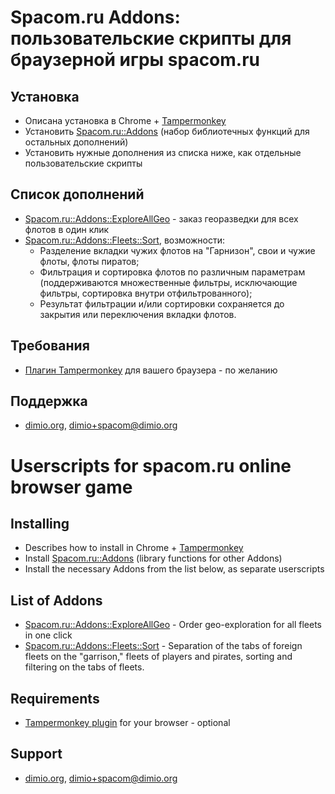 # Spacom.ru Addons: пользовательские скрипты для браузерной игры spacom.ru
## Установка
* Описана установка в Chrome + [Tampermonkey](http://tampermonkey.net/)
* Установить [Spacom.ru::Addons](https://github.com/dimio/userscripts-spacom.ru-addons/raw/master/Addons.user.js) (набор библиотечных функций для остальных дополнений)
* Установить нужные дополнения из списка ниже, как отдельные пользовательские скрипты

## Список дополнений
* [Spacom.ru::Addons::ExploreAllGeo](https://github.com/dimio/userscripts-spacom.ru-addons/raw/master/Addons/ExploreAllGeo.user.js) - заказ георазведки для всех флотов в один клик
* [Spacom.ru::Addons::Fleets::Sort](https://github.com/dimio/userscripts-spacom.ru-addons/raw/master/Addons/Fleets/Sort.user.js), возможности:
	- Разделение вкладки чужих флотов на "Гарнизон", свои и чужие флоты, флоты пиратов;
	- Фильтрация и сортировка флотов по различным параметрам (поддерживаются множественные фильтры, исключающие фильтры, сортировка внутри отфильтрованного);
	- Результат фильтрации и/или сортировки сохраняется до закрытия или переключения вкладки флотов.

## Требования
* [Плагин Tampermonkey](http://tampermonkey.net/) для вашего браузера - по желанию

## Поддержка
* [dimio.org](http://dimio.org), dimio+spacom@dimio.org


# Userscripts for spacom.ru online browser game
## Installing
* Describes how to install in Chrome + [Tampermonkey](http://tampermonkey.net/)
* Install [Spacom.ru::Addons](https://github.com/dimio/userscripts-spacom.ru-addons/raw/master/Addons.user.js) (library functions for other Addons)
* Install the necessary Addons from the list below, as separate userscripts

## List of Addons
* [Spacom.ru::Addons::ExploreAllGeo](https://github.com/dimio/userscripts-spacom.ru-addons/raw/master/Addons/ExploreAllGeo.user.js) - Order geo-exploration for all fleets in one click
* [Spacom.ru::Addons::Fleets::Sort](https://github.com/dimio/userscripts-spacom.ru-addons/raw/master/Addons/Fleets/Sort.user.js) - Separation of the tabs of foreign fleets on the "garrison," fleets of players and pirates, sorting and filtering on the tabs of fleets.

## Requirements
* [Tampermonkey plugin](http://tampermonkey.net/) for your browser - optional

## Support
* [dimio.org](http://dimio.org), dimio+spacom@dimio.org